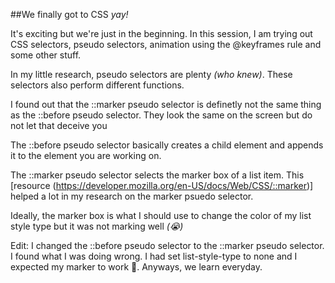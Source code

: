 ##We finally got to CSS *yay!*

It's exciting but we're just in the beginning. In this session, I am trying out CSS selectors, pseudo selectors, animation using the @keyframes rule and some other stuff.

In my little research, pseudo selectors are plenty *(who knew)*. These selectors also perform different functions.

I found out that the ::marker pseudo selector is definetly not the same thing as the ::before pseudo selector. They look the same on the screen but do not let that deceive you

The ::before pseudo selector basically creates a child element and appends it to the element you are working on.

The ::marker pseudo selector selects the marker box of a list item. This [resource (https://developer.mozilla.org/en-US/docs/Web/CSS/::marker)] helped a lot in my research on the marker psuedo selector. 

Ideally, the marker box is what I should use to change the color of my list style type but it was not marking well *(:sob:)*

Edit: I changed the ::before pseudo selector to the ::marker pseudo selector. I found what I was doing wrong. I had set list-style-type to none and I expected my marker to work :smiling_face_with_tear:. Anyways, we learn everyday.